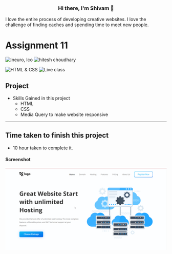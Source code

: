 <h3 align="center">
Hi there, I'm Shivam</a> 👋
</h3>

I love the entire process of developing creative websites. I love the challenge of finding caches and spending time to meet new people. 


# Assignment 11

![ineuro, lco](https://img.shields.io/badge/iNeuron-LCO-blue)
![hitesh choudhary](https://img.shields.io/badge/Hitesh--Choudhary-Full--stack--JS--bootcamp-red)

![HTML & CSS](https://img.shields.io/badge/HTML-CSS-orange)
![Live class](https://img.shields.io/badge/LIVE--CLASS-PROJECT--11-lightgrey)



## Project 

-   Skills Gained in this project
    - HTML
    - CSS
    - Media Query to make website responsive  

---

## Time taken to finish this project

-   10 hour taken to complete it.

#### Screenshot


 <img src="./screenshots/project-11.png"
alt="image"
                    />
